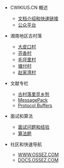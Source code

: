 - CWIKIUS.CN 概述
  - [文档介绍和快速链接](README.md)
  - [公众平台](CONTACT.md)

- 湘南地区古村落
  - [大皮口村](src/yong-zhou/ling-ling/da-pi-kou-cun/index.md)
  - [芬香村](src/yong-zhou/ling-ling/fen-xiang-cun/index.md)
  - [毛坪里村](src/yong-zhou/ling-ling/mao-ping-li-cun/index.md)
  - [塘付村](src/yong-zhou/ling-ling/tang-fu-cun/index.md)
  - [赵家湾村](src/yong-zhou/ling-ling/zhao-jia-wan-cun/index.md)

- 文献专栏
  - [古村落里觅乡愁](src/literature/dream-in-ancient-villages.md)
  - [MessagePack](message-pack/index.md)
  - [Protocol Buffers](protocol-buffers/index.md)

- 面试和算法
  - [面试问题和经验](interview/index.md)
  - [算法题](algorithm/index.md)

- 社区和快速导航
  - [WWW.OSSEZ.COM](https://www.ossez.com/)
  - [DOCS.OSSEZ.COM](https://docs.ossez.com/#/)